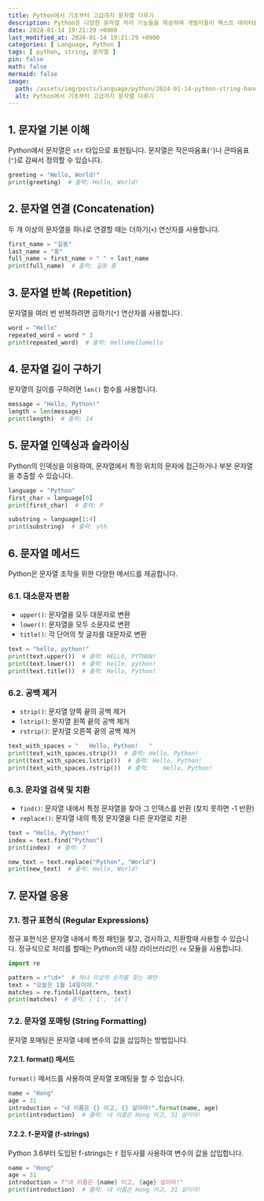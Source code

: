 ```yaml
---
title: Python에서 기초부터 고급까지 문자열 다루기 
description: Python은 다양한 문자열 처리 기능들을 제공하여 개발자들이 텍스트 데이터를 쉽게 조작하고 변환할 수 있도록 합니다. 이 글에서는 Python에서 문자열을 다루는 방법을 기초부터 고급까지 설명합니다.
date: 2024-01-14 19:21:29 +0900
last_modified_at: 2024-01-14 19:21:29 +0900
categories: [ Language, Python ]
tags: [ python, string, 문자열 ]
pin: false
math: false
mermaid: false
image:
  path: /assets/img/posts/language/python/2024-01-14-python-string-handling/thumbnail.webp
  alt: Python에서 기초부터 고급까지 문자열 다루기
---
```


## 1. 문자열 기본 이해

Python에서 문자열은 `str` 타입으로 표현됩니다. 문자열은 작은따옴표(`'`)나 큰따옴표(`"`)로 감싸서 정의할 수 있습니다.

```python
greeting = "Hello, World!"
print(greeting)  # 출력: Hello, World!
```

## 2. 문자열 연결 (Concatenation)

두 개 이상의 문자열을 하나로 연결할 때는 더하기(`+`) 연산자를 사용합니다.

```python
first_name = "길동"
last_name = "홍"
full_name = first_name + " " + last_name
print(full_name)  # 출력: 길동 홍
```

## 3. 문자열 반복 (Repetition)

문자열을 여러 번 반복하려면 곱하기(`*`) 연산자를 사용합니다.

```python
word = "Hello"
repeated_word = word * 3
print(repeated_word)  # 출력: HelloHelloHello
```

## 4. 문자열 길이 구하기

문자열의 길이를 구하려면 `len()` 함수를 사용합니다.

```python
message = "Hello, Python!"
length = len(message)
print(length)  # 출력: 14
```

## 5. 문자열 인덱싱과 슬라이싱

Python의 인덱싱을 이용하여, 문자열에서 특정 위치의 문자에 접근하거나 부분 문자열을 추출할 수 있습니다.

```python
language = "Python"
first_char = language[0]
print(first_char)  # 출력: P

substring = language[1:4]
print(substring)  # 출력: yth
```

## 6. 문자열 메서드

Python은 문자열 조작을 위한 다양한 메서드를 제공합니다.

### 6.1. 대소문자 변환

- `upper()`: 문자열을 모두 대문자로 변환
- `lower()`: 문자열을 모두 소문자로 변환
- `title()`: 각 단어의 첫 글자를 대문자로 변환

```python
text = "hello, python!"
print(text.upper())  # 출력: HELLO, PYTHON!
print(text.lower())  # 출력: hello, python!
print(text.title())  # 출력: Hello, Python!
```

### 6.2. 공백 제거

- `strip()`: 문자열 양쪽 끝의 공백 제거
- `lstrip()`: 문자열 왼쪽 끝의 공백 제거
- `rstrip()`: 문자열 오른쪽 끝의 공백 제거

```python
text_with_spaces = "   Hello, Python!   "
print(text_with_spaces.strip())  # 출력: Hello, Python!
print(text_with_spaces.lstrip())  # 출력: Hello, Python!   
print(text_with_spaces.rstrip())  # 출력:    Hello, Python!
```

### 6.3. 문자열 검색 및 치환

- `find()`: 문자열 내에서 특정 문자열을 찾아 그 인덱스를 반환 (찾지 못하면 -1 반환)
- `replace()`: 문자열 내의 특정 문자열을 다른 문자열로 치환

```python
text = "Hello, Python!"
index = text.find("Python")
print(index)  # 출력: 7

new_text = text.replace("Python", "World")
print(new_text)  # 출력: Hello, World!
```

## 7. 문자열 응용

### 7.1. 정규 표현식 (Regular Expressions)

정규 표현식은 문자열 내에서 특정 패턴을 찾고, 검사하고, 치환할때 사용할 수 있습니다. 정규식으로 처리를 할때는 Python의 내장 라이브러리인 `re` 모듈을 사용합니다.

```python
import re

pattern = r"\d+"  # 하나 이상의 숫자를 찾는 패턴
text = "오늘은 1월 14일이야."
matches = re.findall(pattern, text)
print(matches)  # 출력: ['1', '14']
```

### 7.2. 문자열 포매팅 (String Formatting)

문자열 포매팅은 문자열 내에 변수의 값을 삽입하는 방법입니다.

#### 7.2.1. format() 메서드

`format()` 메서드를 사용하여 문자열 포매팅을 할 수 있습니다.

```python
name = "Hong"
age = 31
introduction = "내 이름은 {} 이고, {} 살이야!".format(name, age)
print(introduction)  # 출력: 내 이름은 Hong 이고, 31 살이야!
```

#### 7.2.2. f-문자열 (f-strings)

Python 3.6부터 도입된 f-strings는 `f` 접두사를 사용하여 변수의 값을 삽입합니다.

```python
name = "Hong"
age = 31
introduction = f"내 이름은 {name} 이고, {age} 살이야!"
print(introduction)  # 출력: 내 이름은 Hong 이고, 31 살이야!
```
